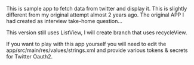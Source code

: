 
This is sample app to fetch data from twitter and display it.
This is slightly different from my original attempt almost 2 years ago.
The original APP I had created as interview take-home question...

This version still uses ListView, I will create branch that uses recycleView.

If you want to play with this app yourself  you will need to edit the
app/src/main/res/values/strings.xml and provide various tokens & secrets for Twitter Oauth2.
